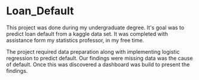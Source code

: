 # Loan_Default

This project was done during my undergraduate degree. It's goal was to predict loan default from a kaggle data set. It was completed with assistance form my statistics professor, in my free time. 

The project required data preparation along with implementing logistic regression to predict default. Our findings were missing data was the cause of default. Once this was discovered a dashboard was build to present the findings.

